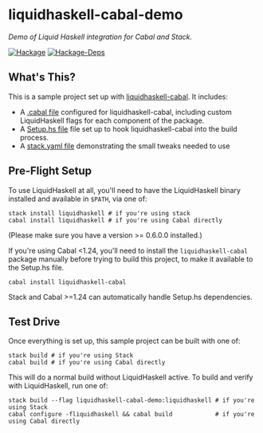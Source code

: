 # liquidhaskell-cabal-demo

*Demo of Liquid Haskell integration for Cabal and Stack.*

[![Hackage](https://img.shields.io/hackage/v/liquidhaskell-cabal-demo.svg)](https://hackage.haskell.org/package/liquidhaskell-cabal-demo)
[![Hackage-Deps](https://img.shields.io/hackage-deps/v/liquidhaskell-cabal-demo.svg)](http://packdeps.haskellers.com/feed?needle=liquidhaskell-cabal-demo)

## What's This?

This is a sample project set up with
[liquidhaskell-cabal](https://github.com/spinda/liquidhaskell-cabal). It
includes:

- A [.cabal file](/liquidhaskell-cabal-demo) configured for
  liquidhaskell-cabal, including custom LiquidHaskell flags for each component
  of the package.
- A [Setup.hs file](/Setup.hs) file set up to hook liquidhaskell-cabal into the
  build process.
- A [stack.yaml file](/stack.yaml) demonstrating the small tweaks needed to use

## Pre-Flight Setup

To use LiquidHaskell at all, you'll need to have the LiquidHaskell binary
installed and available in `$PATH`, via one of:

```
stack install liquidhaskell # if you're using stack
cabal install liquidhaskell # if you're using Cabal directly
```

(Please make sure you have a version &gt;= 0.6.0.0 installed.)

If you're using Cabal &lt;1.24, you'll need to install the
`liquidhaskell-cabal` package manually before trying to build this project, to
make it available to the Setup.hs file.

```
cabal install liquidhaskell-cabal
```

Stack and Cabal &gt;=1.24 can automatically handle Setup.hs dependencies.

## Test Drive

Once everything is set up, this sample project can be built with one of:

```
stack build # if you're using Stack
cabal build # if you're using Cabal directly
```

This will do a normal build without LiquidHaskell active. To build and verify
with LiquidHaskell, run one of:

```
stack build --flag liquidhaskell-cabal-demo:liquidhaskell # if you're using Stack
cabal configure -fliquidhaskell && cabal build            # if you're using Cabal directly
```

